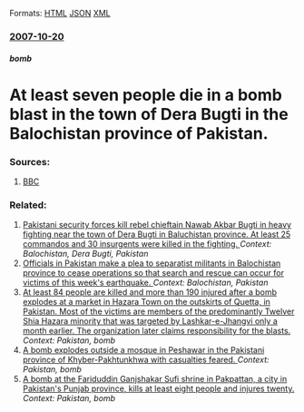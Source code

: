 
Formats: [HTML](/news/2007/10/20/at-least-seven-people-die-in-a-bomb-blast-in-the-town-of-dera-bugti-in-the-balochistan-province-of-pakistan.html)  [JSON](/news/2007/10/20/at-least-seven-people-die-in-a-bomb-blast-in-the-town-of-dera-bugti-in-the-balochistan-province-of-pakistan.json)  [XML](/news/2007/10/20/at-least-seven-people-die-in-a-bomb-blast-in-the-town-of-dera-bugti-in-the-balochistan-province-of-pakistan.xml)  

### [2007-10-20](/news/2007/10/20/index.md)

##### bomb
#  At least seven people die in a bomb blast in the town of Dera Bugti in the Balochistan province of Pakistan. 




### Sources:

1. [BBC](http://news.bbc.co.uk/2/hi/south_asia/7053936.stm)

### Related:

1. [ Pakistani security forces kill rebel chieftain Nawab Akbar Bugti in heavy fighting near the town of Dera Bugti in Baluchistan province. At least 25 commandos and 30 insurgents were killed in the fighting. ](/news/2006/08/26/pakistani-security-forces-kill-rebel-chieftain-nawab-akbar-bugti-in-heavy-fighting-near-the-town-of-dera-bugti-in-baluchistan-province-at.md) _Context: Balochistan, Dera Bugti, Pakistan_
2. [Officials in Pakistan make a plea to separatist militants in Balochistan province to cease operations so that search and rescue can occur for victims of this week's earthquake. ](/news/2013/09/27/officials-in-pakistan-make-a-plea-to-separatist-militants-in-balochistan-province-to-cease-operations-so-that-search-and-rescue-can-occur-fo.md) _Context: Balochistan, Pakistan_
3. [At least 84 people are killed and more than 190 injured after a bomb explodes at a market in Hazara Town on the outskirts of Quetta, in Pakistan. Most of the victims are members of the predominantly Twelver Shia Hazara minority that was targeted by Lashkar-e-Jhangvi only a month earlier. The organization later claims responsibility for the blasts. ](/news/2013/02/16/at-least-84-people-are-killed-and-more-than-190-injured-after-a-bomb-explodes-at-a-market-in-hazara-town-on-the-outskirts-of-quetta-in-paki.md) _Context: Pakistan, bomb_
4. [A bomb explodes outside a mosque in Peshawar in the Pakistani province of Khyber-Pakhtunkhwa with casualties feared. ](/news/2011/03/4/a-bomb-explodes-outside-a-mosque-in-peshawar-in-the-pakistani-province-of-khyber-pakhtunkhwa-with-casualties-feared.md) _Context: Pakistan, bomb_
5. [A bomb at the Fariduddin Ganjshakar Sufi shrine in Pakpattan, a city in Pakistan's Punjab province, kills at least eight people and injures twenty. ](/news/2010/10/25/a-bomb-at-the-fariduddin-ganjshakar-sufi-shrine-in-pakpattan-a-city-in-pakistan-s-punjab-province-kills-at-least-eight-people-and-injures.md) _Context: Pakistan, bomb_
